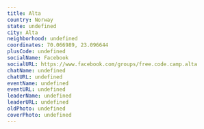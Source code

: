 ```yaml
---
title: Alta
country: Norway
state: undefined
city: Alta
neighborhood: undefined
coordinates: 70.066989, 23.096644
plusCode: undefined
socialName: Facebook
socialURL: https://www.facebook.com/groups/free.code.camp.alta
chatName: undefined
chatURL: undefined
eventName: undefined
eventURL: undefined
leaderName: undefined
leaderURL: undefined
oldPhoto: undefined
coverPhoto: undefined
---
```

